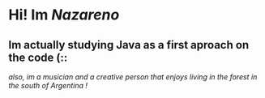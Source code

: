 # Hi! Im *Nazareno*
## Im actually studying **Java** as a **first aproach** on the code (::
*also, im a musician and a creative person that enjoys living in the forest in the south of Argentina !*
